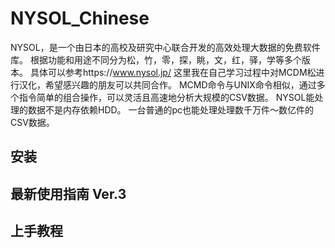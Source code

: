 # NYSOL_Chinese
NYSOL，是一个由日本的高校及研究中心联合开发的高效处理大数据的免费软件库。
根据功能和用途不同分为松，竹，零，探，眺，文，红，驿，学等多个版本。
具体可以参考https://www.nysol.jp/
这里我在自己学习过程中对MCDM松进行汉化，希望感兴趣的朋友可以共同合作。
MCMD命令与UNIX命令相似，通过多个指令简单的组合操作，可以灵活且高速地分析大规模的CSV数据。
NYSOL能处理的数据不是内存依赖HDD。
一台普通的pc也能处理处理数千万件～数亿件的CSV数据。

## 安装
## 最新使用指南 Ver.3
## 上手教程

